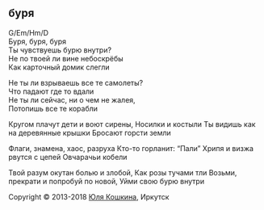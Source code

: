 ## буря

G/Em/Hm/D  
Буря, буря, буря  
Ты чувствуешь бурю внутри?  
Не по твоей ли вине небоскрёбы  
Как карточный домик слегли  

Не ты ли взрываешь все те самолеты?  
Что падают где то вдали  
Не ты ли сейчас, ни о чем не жалея,  
Потопишь все те  корабли

Кругом плачут дети и воют сирены,
Носилки и костыли
Ты видишь как на деревянные крышки
Бросают горсти земли


Флаги, знамена, хаос, разруха
Кто-то горланит: “Пали”
Хрипя и визжа рвутся с цепей
Овчарачьи кобели 

Твой разум окутан болью и злобой,
Как розы тучами тли
Возьми, прекрати и попробуй по новой,
Уйми свою бурю внутри


Copyright © 2013-2018 [Юля Кошкина](https://vk.com/koshkamoroshka), Иркутск
